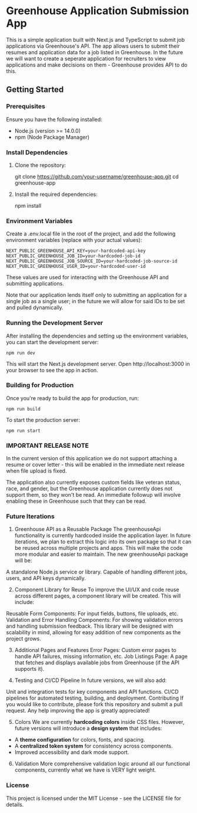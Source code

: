 # Greenhouse Application Submission App

This is a simple application built with Next.js and TypeScript to submit job applications via Greenhouse's API. The app allows users to submit their resumes and application data for a job listed in Greenhouse. In the future we will want to create a seperate application for 
recruiters to view applications and make decisions on them - Greenhouse provides API to do this.

## Getting Started

### Prerequisites

Ensure you have the following installed:

- Node.js (version >= 14.0.0)
- npm (Node Package Manager)

### Install Dependencies

1. Clone the repository:

   git clone https://github.com/your-username/greenhouse-app.git
   cd greenhouse-app

2. Install the required dependencies:

    npm install

### Environment Variables

Create a .env.local file in the root of the project, and add the following environment variables (replace with your actual values):

    NEXT_PUBLIC_GREENHOUSE_API_KEY=your-hardcoded-api-key
    NEXT_PUBLIC_GREENHOUSE_JOB_ID=your-hardcoded-job-id
    NEXT_PUBLIC_GREENHOUSE_JOB_SOURCE_ID=your-hardcoded-job-source-id
    NEXT_PUBLIC_GREENHOUSE_USER_ID=your-hardcoded-user-id

These values are used for interacting with the Greenhouse API and submitting applications.

Note that our application lends itself only to submitting an application for a single job as a single user; in the future we will allow for said IDs to be set and pulled dynamically.

### Running the Development Server

After installing the dependencies and setting up the environment variables, you can start the development server:

    npm run dev

This will start the Next.js development server. Open http://localhost:3000 in your browser to see the app in action.

### Building for Production

Once you're ready to build the app for production, run:

    npm run build

To start the production server:

    npm run start

### IMPORTANT RELEASE NOTE

In the current version of this application we do not support attaching a resume or cover letter - this will be enabled in the immediate next release when file upload is fixed.

The application also currently exposes custom fields like veteran status, race, and gender,
but the Greenhouse application currently does not support them, so they won't be read.
An immediate followup will involve enabling these in Greenhouse such that they can be read.

### Future Iterations

1. Greenhouse API as a Reusable Package
The greenhouseApi functionality is currently hardcoded inside the application layer. In future iterations, we plan to extract this logic into its own package so that it can be reused across multiple projects and apps. This will make the code more modular and easier to maintain. The new greenhouseApi package will be:

A standalone Node.js service or library.
Capable of handling different jobs, users, and API keys dynamically.

2. Component Library for Reuse
To improve the UI/UX and code reuse across different pages, a component library will be created. This will include:

Reusable Form Components: For input fields, buttons, file uploads, etc.
Validation and Error Handling Components: For showing validation errors and handling submission feedback.
This library will be designed with scalability in mind, allowing for easy addition of new components as the project grows.

3. Additional Pages and Features
Error Pages: Custom error pages to handle API failures, missing information, etc.
Job Listings Page: A page that fetches and displays available jobs from Greenhouse (if the API supports it).

4. Testing and CI/CD Pipeline
In future versions, we will also add:

Unit and integration tests for key components and API functions.
CI/CD pipelines for automated testing, building, and deployment.
Contributing
If you would like to contribute, please fork this repository and submit a pull request. Any help improving the app is greatly appreciated!

5. Colors
We are currently **hardcoding colors** inside CSS files. However, future versions will introduce a **design system** that includes:
- A **theme configuration** for colors, fonts, and spacing.
- A **centralized token system** for consistency across components.
- Improved accessibility and dark mode support.

6. Validation
More comprehensive validation logic around all our functional components, currently what we have is VERY light weight.


### License

This project is licensed under the MIT License - see the LICENSE file for details.